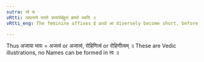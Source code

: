 ```yaml
---
sutra: त्वे च
vRtti: त्वप्रत्यये परतो ङ्यापोर्बहुलं ह्रस्वो भवति ॥
vRtti_eng: The feminine affixes ई and आ diversely become short, before the affix त्व ॥

---
```

Thus अजाया भावः = अजत्वं or अजात्वं, रोहिणित्वं or रोहिणीत्वम् ॥ These are Vedic illustrations, no Names can be formed in त्व ॥